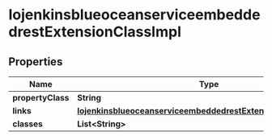 
# IojenkinsblueoceanserviceembeddedrestExtensionClassImpl

## Properties
Name | Type | Description | Notes
------------ | ------------- | ------------- | -------------
**propertyClass** | **String** |  |  [optional]
**links** | [**IojenkinsblueoceanserviceembeddedrestExtensionClassImplLinks**](IojenkinsblueoceanserviceembeddedrestExtensionClassImplLinks.md) |  |  [optional]
**classes** | **List&lt;String&gt;** |  |  [optional]



